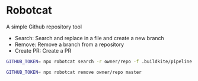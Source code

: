# Robotcat

A simple Github repository tool

- Search: Search and replace in a file and create a new branch
- Remove: Remove a branch from a repository
- Create PR: Create a PR

```bash
GITHUB_TOKEN= npx robotcat search -r owner/repo -f .buildkite/pipeline.yml -b master -m 'master - main' -b main -o master main

GITHUB_TOKEN= npx robotcat remove owner/repo master
```
```

